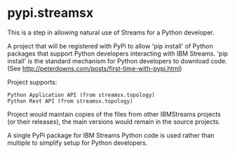 # pypi.streamsx
This is a step in allowing natural use of Streams for a Python developer.

A project that will be registered with PyPi to allow 'pip install' of Python packages that support Python developers interacting with IBM Streams. 'pip install' is the standard mechanism for Python developers to download code.
(See http://peterdowns.com/posts/first-time-with-pypi.html)

Project supports:

    Python Application API (from streamsx.topology)
    Python Rest API (from streamsx.topology)

Project would maintain copies of the files from other IBMStreams projects (or their releases), the main versions would remain in the source projects.

A single PyPi package for IBM Streams Python code is used rather than multiple to simplify setup for Python developers.
